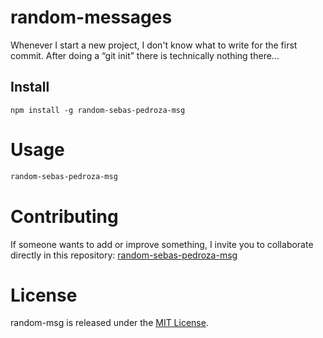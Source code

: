 
# random-messages

Whenever I start a new project, I don't know what to write for the first commit. After doing a “git init” there is technically nothing there...

## Install

```npm
npm install -g random-sebas-pedroza-msg
```

# Usage

```bash
random-sebas-pedroza-msg
```

# Contributing
If someone wants to add or improve something, I invite you to collaborate directly in this repository: [random-sebas-pedroza-msg](https://github.com/sebas-pedroza/random-sebas-pedroza-msg)

# License
random-msg is released under the [MIT License](https://opensource.org/licenses/MIT).